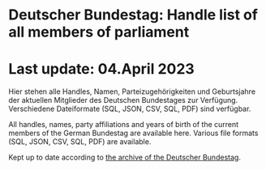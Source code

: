 # Deutscher Bundestag: Handle list of all members of parliament
# Last update: 04.April 2023

Hier stehen alle Handles, Namen, Parteizugehörigkeiten und Geburtsjahre der aktuellen Mitglieder des Deutschen Bundestages zur Verfügung. Verschiedene Dateiformate (SQL, 
JSON, CSV, SQL, PDF) sind verfügbar.

All handles, names, party affiliations and years of birth of the current members of the German Bundestag are available here. Various file formats (SQL, JSON, CSV, SQL, 
PDF) are available.



Kept up to date according to [the archive of the Deutscher Bundestag](https://www.bundestag.de/dokumente/parlamentsarchiv/datenhandbuch/02/kapitel-02-475892).


